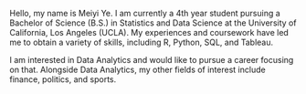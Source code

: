 

<!--
**Meiyi-Ye/Meiyi-Ye** is a ✨ _special_ ✨ repository because its `README.md` (this file) appears on your GitHub profile.

Here are some ideas to get you started:

- 🔭 I’m currently working on ...
- 🌱 I’m currently learning ...
- 👯 I’m looking to collaborate on ...
- 🤔 I’m looking for help with ...
- 💬 Ask me about ...
- 📫 How to reach me: ...
- 😄 Pronouns: ...
- ⚡ Fun fact: ...
-->

Hello, my name is Meiyi Ye. I am currently a 4th year student pursuing a Bachelor of Science (B.S.) in Statistics and Data Science at the University of California, Los Angeles (UCLA). My experiences and coursework have led me to obtain a variety of skills, including R, Python, SQL, and Tableau.

I am interested in Data Analytics and would like to pursue a career focusing on that. Alongside Data Analytics, my other fields of interest include finance, politics, and sports.
